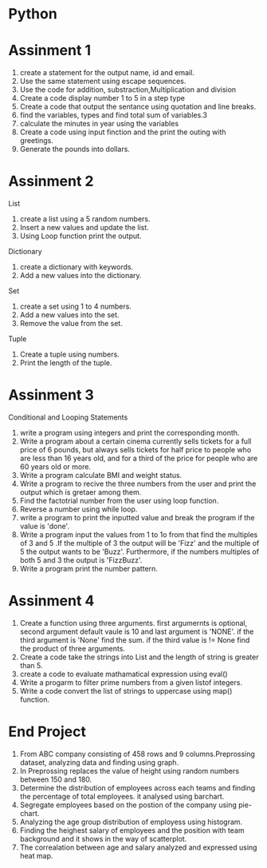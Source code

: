 # Python

# Assinment 1

1. create a statement for the output name, id and email.
2. Use the same statement using escape sequences.
3. Use the code for addition, substraction,Multiplication and division
4. Create a code display number 1 to 5 in a step type
5. Create a code that output the sentance using quotation and line breaks.
6. find the variables, types and find total sum of variables.3
7. calculate the minutes in year using the variables
8. Create a code using input finction and the print the outing with greetings.
9. Generate the pounds into dollars.


# Assinment 2

List
1. create a list using a 5 random numbers.
2. Insert a new values and update the list.
3. Using Loop function print the output.

Dictionary

1. create a dictionary with keywords.
2. Add a new values into the dictionary.

Set

1. create a set using 1 to 4 numbers.
2. Add a new values into the set.
3. Remove the value from the set.

Tuple

1. Create a  tuple using numbers.
2. Print the length of the tuple.



# Assinment 3

Conditional and Looping Statements
1. write a program using integers and print the corresponding month.
2. Write a program about a certain cinema currently sells tickets for a full price of 6 pounds, but always sells tickets for half price to people who are less than 16 years old, and for a third of the price for people who are 60 years old or more.
3. Write a program calculate BMI and weight status.
4. Write a program to recive the three numbers from the user and print the output which is gretaer among them.
5. Find the factotrial number from the user using loop function.
6. Reverse a number using while loop.
7. write a program to print the inputted value and break the program if the value is 'done'.
8. Write a program input the values from 1 to 1o from that find the multiples of 3 and 5 .If the multiple of 3 the output will be 'Fizz' and the multiple of 5 the output wants to be 'Buzz'. Furthermore, if the numbers multiples of both   5 and 3 the output is 'FizzBuzz'.
9. Write a program print the number pattern.


# Assinment 4

1. Create a function using three arguments. first argumernts is optional, second argument default vaule is  10 and last argument is 'NONE'. if the third argument is 'None'  find the sum. if the third value is != None find the product of three arguments.
2. Create a code take the strings into List and the length of string is greater than 5.
3. create a code to evaluate  mathamatical expression using eval()
4. Write a progarm to filter  prime numbers from a given listof integers.
5. Write a code convert the list of strings to uppercase using   map() function. 


# End Project


1. From ABC company consisting of 458 rows and 9 columns.Preprossing dataset, analyzing data and finding using graph.
2. In Preprossing replaces the value of height using random numbers between 150 and 180.
3. Determine the distribution of employees across each teams and finding the percentage of total employees. it analysed using barchart.
4. Segregate employees based on the postion of the company using pie-chart.
5. Analyzing the age group distribution of employess using histogram.
6. Finding the heighest salary of employees and the position with team background and it shows in the way of scatterplot.
7. The correalation between age and salary analyzed and expressed using heat map. 




